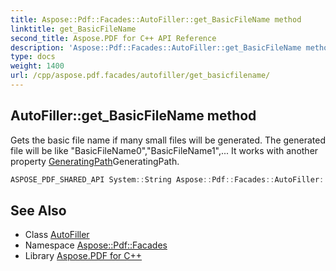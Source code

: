 ```yaml
---
title: Aspose::Pdf::Facades::AutoFiller::get_BasicFileName method
linktitle: get_BasicFileName
second_title: Aspose.PDF for C++ API Reference
description: 'Aspose::Pdf::Facades::AutoFiller::get_BasicFileName method. Gets the basic file name if many small files will be generated. The generated file will be like "BasicFileName0","BasicFileName1",... It works with another property GeneratingPathGeneratingPath in C++.'
type: docs
weight: 1400
url: /cpp/aspose.pdf.facades/autofiller/get_basicfilename/
---
```

## AutoFiller::get_BasicFileName method


Gets the basic file name if many small files will be generated. The generated file will be like "BasicFileName0","BasicFileName1",... It works with another property [GeneratingPath](../)GeneratingPath.

```cpp
ASPOSE_PDF_SHARED_API System::String Aspose::Pdf::Facades::AutoFiller::get_BasicFileName() const
```

## See Also

* Class [AutoFiller](../)
* Namespace [Aspose::Pdf::Facades](../../)
* Library [Aspose.PDF for C++](../../../)

